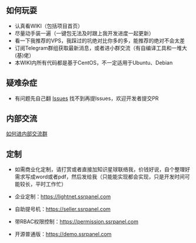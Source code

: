 ## 如何玩耍
 - 认真看WIKI（包括项目首页）
 - 尽量动手装一遍（一键包无法及时跟上我开发进度一起更新）
 - 看一下我推荐的VPS，我踩过的坑绝对比你多的多，能推荐的绝对不会太差
 - 订阅Telegram群组获取最新消息，或者进小群交流（有自编译工具和一堆大(基)佬）
 - 本WIKI内所有代码都是基于CentOS，不一定适用于Ubuntu、Debian

## 疑难杂症
 - 有问题先自己翻 [Issues](https://github.com/ssrpanel/SSRPanel/issues?q=is%3Aissue+is%3Aclosed) 找不到再提Issues，欢迎开发者提交PR

## 内部交流
[如何进内部交流群](https://github.com/ssrpanel/SSRPanel/wiki/%E6%88%91%E8%A6%81%E8%BF%9B%E5%B0%8F%E7%BE%A4)

## 定制
 - 如需商业化定制，请打赏或者直接加知识星球联络我，价钱好说，自个整理好需求写成word或者pdf，然后发给我（只能能实现都会实现，只是开发时间可能较长，平时工作忙）

- 企业定制：https://lightnet.ssrpanel.com
- 自助提号机：https://seller.ssrpanel.com
- 带RBAC权限控制：https://permission.ssrpanel.com
- 开源普通版：https://demo.ssrpanel.com
